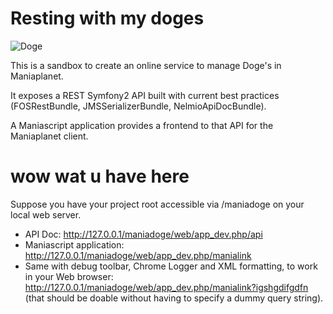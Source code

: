# Resting with my doges

![Doge](http://upload.wikimedia.org/wikipedia/en/5/5f/Original_Doge_meme.jpg)

This is a sandbox to create an online service to manage Doge's in Maniaplanet.

It exposes a REST Symfony2 API built with current best practices (FOSRestBundle, JMSSerializerBundle, NelmioApiDocBundle).

A Maniascript application provides a frontend to that API for the Maniaplanet client.

# wow wat u have here

Suppose you have your project root accessible via /maniadoge on your local web server.

- API Doc: http://127.0.0.1/maniadoge/web/app_dev.php/api
- Maniascript application: http://127.0.0.1/maniadoge/web/app_dev.php/manialink
- Same with debug toolbar, Chrome Logger and XML formatting, to work in your Web browser: http://127.0.0.1/maniadoge/web/app_dev.php/manialink?igshgdifgdfn (that should be doable without having to specify a dummy query string).